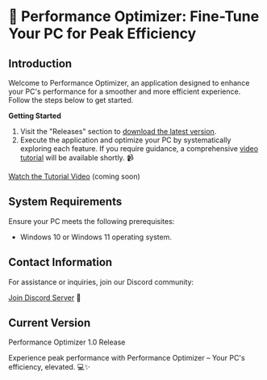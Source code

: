 # 🚀 Performance Optimizer: Fine-Tune Your PC for Peak Efficiency

## Introduction

Welcome to Performance Optimizer, an application designed to enhance your PC's performance for a smoother and more efficient experience. Follow the steps below to get started.

**Getting Started**

1. Visit the "Releases" section to [download the latest version](#).
2. Execute the application and optimize your PC by systematically exploring each feature. If you require guidance, a comprehensive [video tutorial](#) will be available shortly. 📹

[Watch the Tutorial Video](#) (coming soon)

## System Requirements

Ensure your PC meets the following prerequisites:

- Windows 10 or Windows 11 operating system.

## Contact Information

For assistance or inquiries, join our Discord community:

[Join Discord Server](http://www.discord.gg/uxk6DXtFpN) 🤝

## Current Version

Performance Optimizer 1.0 Release

Experience peak performance with Performance Optimizer – Your PC's efficiency, elevated. 💻✨
